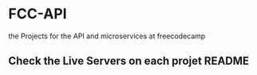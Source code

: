 # FCC-API
the Projects for the API and microservices at freecodecamp

## Check the Live Servers on each projet README
